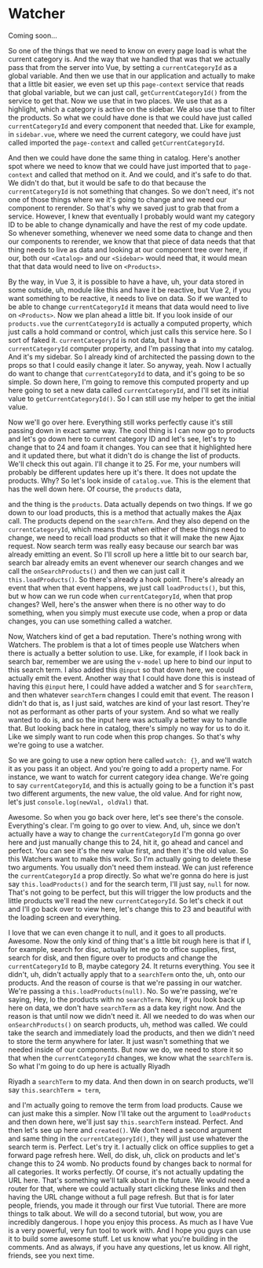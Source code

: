 # Watcher

Coming soon...

So one of the things that we need to know on every page load is what the current
category is. And the way that we handled that was that we actually pass that from the
server into Vue, by setting a `currentCategoryId` as a global variable. And then we
use that in our application and actually to make that a little bit easier, we even
set up this `page-context` service that reads that global variable, but we can just
call, `getCurrentCategoryId()` from the service to get that. Now we use that in
two places. We use that as a highlight, which a category is active on the sidebar. We
also use that to filter the products. So what we could have done is that we could
have just called `currentCategoryId` and every component that needed that. Like for
example, in `sidebar.vue`, where we need the current category, we could have just
called imported the `page-context` and called `getCurrentCategoryId`.

And then we could have done the same thing in catalog. Here's another spot where we
need to know that we could have just imported that to `page-context` and called that
method on it. And we could, and it's safe to do that. We didn't do that, but it would
be safe to do that because the `currentCategoryId` is not something that changes. So
we don't need, it's not one of those things where we it's going to change and we need
our component to rerender. So that's why we saved just to grab that from a service.
However, I knew that eventually I probably would want my category ID to be able to
change dynamically and have the rest of my code update. So whenever something,
whenever we need some data to change and then our components to rerender, we know
that that piece of data needs that that thing needs to live as data and looking at
our component tree over here, if our, both our `<Catalog>` and our `<Sidebar>` would need
that, it would mean that that data would need to live on `<Products>`.

By the way, in Vue 3, it is possible to have a have, uh, your data stored in
some outside, uh, module like this and have it be reactive, but Vue 2, if you want
something to be reactive, it needs to live on data. So if we wanted to be able to
change `currentCategoryId` it means that data would need to live on `<Products>`. Now we
plan ahead a little bit. If you look inside of our `products.vue` the 
`currentCategoryId` is actually a computed property, which just calls a hold command or
control, which just calls this service here. So I sort of faked it. `currentCategoryId`
is not data, but I have a `currentCategoryId` computer property, and I'm passing that
into my catalog. And it's my sidebar. So I already kind of architected the passing
down to the props so that I could easily change it later. So anyway, yeah. Now I
actually do want to change that `currentCategoryId` to data, and it's going to be so
simple. So down here, I'm going to remove this computed property and up here going to
set a new data called `currentCategoryId`, and I'll set its initial value to 
`getCurrentCategoryId()`. So I can still use my helper to get the initial value.

Now we'll go over here. Everything still works perfectly cause it's still passing
down in exact same way. The cool thing is I can now go to products and let's go down
here to current category ID and let's see, let's try to change that to 24 and foam it
changes. You can see that it highlighted here and it updated there, but what it
didn't do is change the list of products. We'll check this out again. I'll change it
to 25. For me, your numbers will probably be different updates here up it's there. It
does not update the products. Why? So let's look inside of `catalog.vue`. This is
the element that has the well down here. Of course, the `products` data,

and the thing is the `products`. Data actually depends on two things. If we go down to
our load products, this is a method that actually makes the Ajax call. The products
depend on the `searchTerm`. And they also depend on the `currentCategoryId`, which
means that when either of these things need to change, we need to recall load
products so that it will make the new Ajax request. Now search term was really easy
because our search bar was already emitting an event. So I'll scroll up here a little
bit to our search bar, search bar already emits an event whenever our search changes
and we call the `onSearchProducts()` and then we can just call it `this.loadProducts()`.
So there's already a hook point. There's already an event that when that event
happens, we just call `loadProducts()`, but this, but w how can we run code when 
`currentCategoryId`, when that prop changes? Well, here's the answer when there is no other
way to do something, when you simply must execute use code, when a prop or data
changes, you can use something called a watcher.

Now, Watchers kind of get a bad reputation. There's nothing wrong with Watchers. The
problem is that a lot of times people use Watchers when there is actually a better
solution to use. Like, for example, if I look back in search bar, remember we are
using the `v-model` up here to bind our input to this search term. I also added this
`@input` so that down here, we could actually emit the event. Another way that I
could have done this is instead of having this `@input` here, I could have added a
watcher and S for `searchTerm`, and then whatever `searchTerm` changes I could emit
that event. The reason I didn't do that is, as I just said, watches are kind of your
last resort. They're not as performant as other parts of your system. And so what we
really wanted to do is, and so the input here was actually a better way to handle
that. But looking back here in catalog, there's simply no way for us to do it. Like
we simply want to run code when this prop changes. So that's why we're going to use a
watcher.

So we are going to use a new option here called `watch: {}`, and we'll watch it as you pass
it an object. And you're going to add a property name. For instance, we want to watch
for current category idea change. We're going to say `currentCategoryId`, and this is
actually going to be a function it's past two different arguments, the new value, the
old value. And for right now, let's just `console.log(newVal, oldVal)` that.

Awesome. So when you go back over here, let's see there's the console. Everything's
clear. I'm going to go over to view. And, uh, since we don't actually have a way to
change the `currentCategoryId` I'm gonna go over here and just manually change this
to 24, hit it, go ahead and cancel and perfect. You can see it's the new value first,
and then it's the old value. So this Watchers want to make this work. So I'm actually
going to delete these two arguments. You usually don't need them instead. We can just
reference the `currentCategoryId` a prop directly. So what we're gonna do here is
just say `this.loadProducts()` and for the search term, I'll just say, `null` for now.
That's not going to be perfect, but this will trigger the low products and the little
products we'll read the new `currentCategoryId`. So let's check it out and I'll go
back over to view here, let's change this to 23 and beautiful with the loading screen
and everything.

I love that we can even change it to null, and it goes to all products. Awesome. Now
the only kind of thing that's a little bit rough here is that if I, for example,
search for disc, actually let me go to office supplies, first, search for disk, and
then figure over to products and change the `currentCategoryId` to B, maybe category
24. It returns everything. You see it didn't, uh, didn't actually apply that to a
`searchTerm` onto the, uh, onto our products. And the reason of course is that we're
passing in our watcher. We're passing a `this.loadProducts(null)`. No. So we're passing,
we're saying, Hey, lo the products with no `searchTerm`. Now, if you look back up here
on data, we don't have `searchTerm` as a data key right now. And the reason is that
until now we didn't need it. All we needed to do was when our `onSearchProducts()` on
search products, uh, method was called. We could take the search and immediately load
the products, and then we didn't need to store the term anywhere for later. It just
wasn't something that we needed inside of our components. But now we do, we need to
store it so that when the `currentCategoryId` changes, we know what the `searchTerm`
is. So what I'm going to do up here is actually Riyadh

Riyadh a `searchTerm` to my data. And then down in on search products, we'll say
`this.searchTerm = term`,

and I'm actually going to remove the term from load products. Cause we can just make
this a simpler. Now I'll take out the argument to `loadProducts` and then down here,
we'll just say `this.searchTerm` instead. Perfect. And then let's see up here and
`created()`. We don't need a second argument and same thing in the `currentCategoryId()`, they
will just use whatever the search term is. Perfect. Let's try it. I actually click on
office supplies to get a forward page refresh here. Well, do disk, uh, click on
products and let's change this to 24 womb. No products found by changes back to
normal for all categories. It works perfectly. Of course, it's not actually updating
the URL here. That's something we'll talk about in the future. We would need a router
for that, where we could actually start clicking these links and then having the URL
change without a full page refresh. But that is for later people, friends, you made
it through our first Vue tutorial. There are more things to talk about. We will do a
second tutorial, but wow, you are incredibly dangerous. I hope you enjoy this
process. As much as I have Vue is a very powerful, very fun tool to work with. And I
hope you guys can use it to build some awesome stuff. Let us know what you're
building in the comments. And as always, if you have any questions, let us know. All
right, friends, see you next time.

